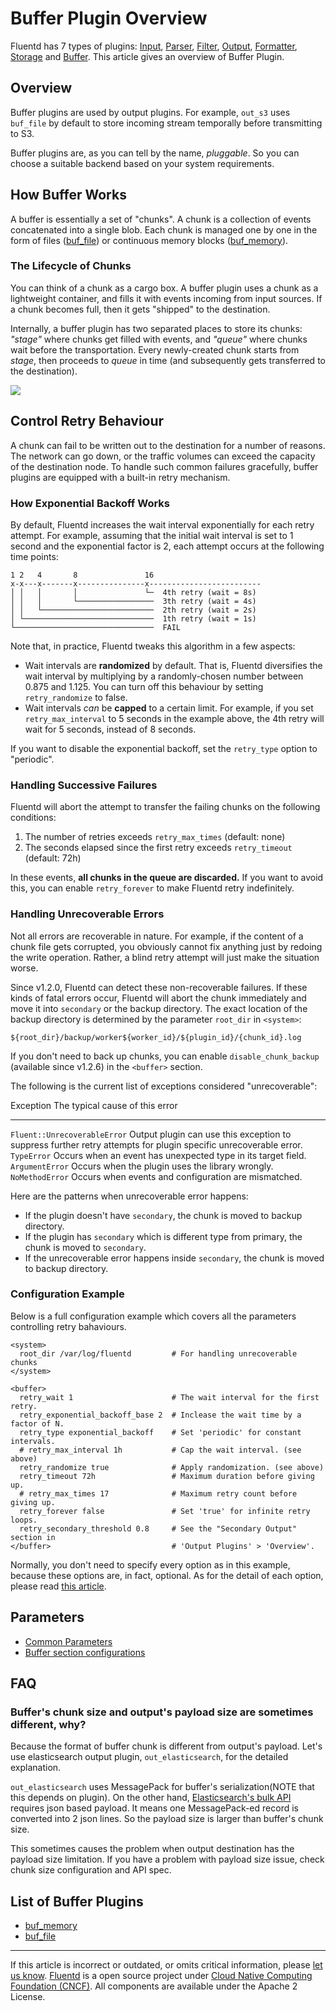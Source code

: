 # Buffer Plugin Overview

Fluentd has 7 types of plugins: [Input](/plugins/input/README.md),
[Parser](/plugins/parser/README.md), [Filter](/plugins/filter/README.md),
[Output](/plugins/output/README.md),
[Formatter](/plugins/formatter/README.md),
[Storage](/plugins/storage/README.md) and [Buffer](/plugins/buffer/README.md).
This article gives an overview of Buffer Plugin.


## Overview

Buffer plugins are used by output plugins. For example, `out_s3` uses
`buf_file` by default to store incoming stream temporally before
transmitting to S3.

Buffer plugins are, as you can tell by the name, *pluggable*. So you can
choose a suitable backend based on your system requirements.


## How Buffer Works

A buffer is essentially a set of "chunks". A chunk is a collection of
events concatenated into a single blob. Each chunk is managed one by one
in the form of files ([buf\_file](/plugins/buffer/file.md)) or continuous memory blocks
([buf\_memory](/plugins/buffer/memory.md)).


### The Lifecycle of Chunks

You can think of a chunk as a cargo box. A buffer plugin uses a chunk as
a lightweight container, and fills it with events incoming from input
sources. If a chunk becomes full, then it gets "shipped" to the
destination.

Internally, a buffer plugin has two separated places to store its
chunks: *"stage"* where chunks get filled with events, and *"queue"*
where chunks wait before the transportation. Every newly-created chunk
starts from *stage*, then proceeds to *queue* in time (and subsequently
gets transferred to the destination).

<div>

[![](/images/fluentd-v0.14-plugin-api-overview.png)](/images/fluentd-v0.14-plugin-api-overview.png)

</div>


## Control Retry Behaviour

A chunk can fail to be written out to the destination for a number of
reasons. The network can go down, or the traffic volumes can exceed the
capacity of the destination node. To handle such common failures
gracefully, buffer plugins are equipped with a built-in retry mechanism.


### How Exponential Backoff Works

By default, Fluentd increases the wait interval exponentially for each
retry attempt. For example, assuming that the initial wait interval is
set to 1 second and the exponential factor is 2, each attempt occurs at
the following time points:

```
1 2   4       8               16
x-x---x-------x---------------x-------------------------
│ │   │       │               └─  4th retry (wait = 8s)
│ │   │       └─────────────────  3th retry (wait = 4s)
│ │   └─────────────────────────  2th retry (wait = 2s)
│ └─────────────────────────────  1th retry (wait = 1s)
└───────────────────────────────  FAIL
```

Note that, in practice, Fluentd tweaks this algorithm in a few aspects:

-   Wait intervals are **randomized** by default. That is, Fluentd
    diversifies the wait interval by multiplying by a randomly-chosen
    number between 0.875 and 1.125. You can turn off this behaviour by
    setting `retry_randomize` to false.
-   Wait intervals *can* be **capped** to a certain limit. For example,
    if you set `retry_max_interval` to 5 seconds in the example above,
    the 4th retry will wait for 5 seconds, instead of 8 seconds.

If you want to disable the exponential backoff, set the `retry_type`
option to "periodic".


### Handling Successive Failures

Fluentd will abort the attempt to transfer the failing chunks on the
following conditions:

1.  The number of retries exceeds `retry_max_times` (default: none)
2.  The seconds elapsed since the first retry exceeds `retry_timeout`
    (default: 72h)

In these events, **all chunks in the queue are discarded.** If you want
to avoid this, you can enable `retry_forever` to make Fluentd retry
indefinitely.


### Handling Unrecoverable Errors

Not all errors are recoverable in nature. For example, if the content of
a chunk file gets corrupted, you obviously cannot fix anything just by
redoing the write operation. Rather, a blind retry attempt will just
make the situation worse.

Since v1.2.0, Fluentd can detect these non-recoverable failures. If
these kinds of fatal errors occur, Fluentd will abort the chunk
immediately and move it into `secondary` or the backup directory. The
exact location of the backup directory is determined by the parameter
`root_dir` in `<system>`:

```
${root_dir}/backup/worker${worker_id}/${plugin_id}/{chunk_id}.log
```

If you don't need to back up chunks, you can enable
`disable_chunk_backup` (available since v1.2.6) in the `<buffer>`
section.

The following is the current list of exceptions considered
"unrecoverable":

  Exception                      The typical cause of this error
  ------------------------------ ------------------------------------------------------------------------------------------------------------------
  `Fluent::UnrecoverableError`   Output plugin can use this exception to suppress further retry attempts for plugin specific unrecoverable error.
  `TypeError`                    Occurs when an event has unexpected type in its target field.
  `ArgumentError`                Occurs when the plugin uses the library wrongly.
  `NoMethodError`                Occurs when events and configuration are mismatched.

Here are the patterns when unrecoverable error happens:

-   If the plugin doesn't have `secondary`, the chunk is moved to backup
    directory.
-   If the plugin has `secondary` which is different type from primary,
    the chunk is moved to `secondary`.
-   If the unrecoverable error happens inside `secondary`, the chunk is
    moved to backup directory.


### Configuration Example

Below is a full configuration example which covers all the parameters
controlling retry bahaviours.

```
<system>
  root_dir /var/log/fluentd         # For handling unrecoverable chunks
</system>

<buffer>
  retry_wait 1                      # The wait interval for the first retry.
  retry_exponential_backoff_base 2  # Inclease the wait time by a factor of N.
  retry_type exponential_backoff    # Set 'periodic' for constant intervals.
  # retry_max_interval 1h           # Cap the wait interval. (see above)
  retry_randomize true              # Apply randomization. (see above)
  retry_timeout 72h                 # Maximum duration before giving up.
  # retry_max_times 17              # Maximum retry count before giving up.
  retry_forever false               # Set 'true' for infinite retry loops.
  retry_secondary_threshold 0.8     # See the "Secondary Output" section in
</buffer>                           # 'Output Plugins' > 'Overview'.
```

Normally, you don't need to specify every option as in this example,
because these options are, in fact, optional. As for the detail of each
option, please read [this article](/configuration/buffer-section.md/#retries-parameters).


## Parameters

-   [Common Parameters](/configuration/plugin-common-parameters.md)
-   [Buffer section configurations](/configuration/buffer-section.md)


## FAQ


### Buffer's chunk size and output's payload size are sometimes different, why?

Because the format of buffer chunk is different from output's payload.
Let's use elasticsearch output plugin, `out_elasticsearch`, for the
detailed explanation.

`out_elasticsearch` uses MessagePack for buffer's serialization(NOTE
that this depends on plugin). On the other hand, [Elasticsearch's bulk API](https://www.elastic.co/guide/en/elasticsearch/reference/current/docs-bulk.html)
requires json based payload. It means one MessagePack-ed record is
converted into 2 json lines. So the payload size is larger than buffer's
chunk size.

This sometimes causes the problem when output destination has the
payload size limitation. If you have a problem with payload size issue,
check chunk size configuration and API spec.


## List of Buffer Plugins

-   [buf\_memory](/plugins/buffer/memory.md)
-   [buf\_file](/plugins/buffer/file.md)


------------------------------------------------------------------------

If this article is incorrect or outdated, or omits critical information, please [let us know](https://github.com/fluent/fluentd-docs/issues?state=open).
[Fluentd](http://www.fluentd.org/) is a open source project under [Cloud Native Computing Foundation (CNCF)](https://cncf.io/). All components are available under the Apache 2 License.
